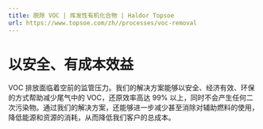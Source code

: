 ```yaml
---
title: 脱除 VOC | 挥发性有机化合物 | Haldor Topsoe
url: https://www.topsoe.com/zh//processes/voc-removal
---
```


# 以安全、有成本效益

VOC 排放面临着空前的监管压力。我们的解决方案能够以安全、经济有效、环保的方式帮助减少尾气中的 VOC，还原效率高达 99% 以上，同时不会产生任何二次污染物。通过我们的解决方案，还能够进一步减少甚至消除对辅助燃料的使用，降低能源和资源的消耗，从而降低我们客户的总成本。